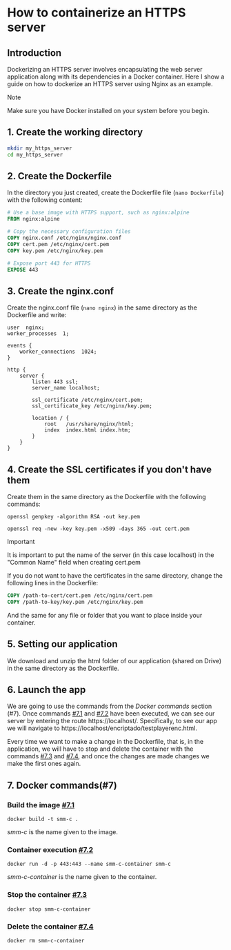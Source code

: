 # How to containerize an HTTPS server
## Introduction

Dockerizing an HTTPS server involves encapsulating the web server application along with its dependencies in a Docker container. Here I show a guide on how to dockerize an HTTPS server using Nginx as an example.

> [!NOTE] 
> Make sure you have Docker installed on your system before you begin.

## 1. Create the working directory
```bash
mkdir my_https_server
cd my_https_server
```
## 2. Create the Dockerfile
In the directory you just created, create the Dockerfile file (`nano Dockerfile`) with the following content:

```Dockerfile
# Use a base image with HTTPS support, such as nginx:alpine
FROM nginx:alpine

# Copy the necessary configuration files
COPY nginx.conf /etc/nginx/nginx.conf
COPY cert.pem /etc/nginx/cert.pem
COPY key.pem /etc/nginx/key.pem

# Expose port 443 for HTTPS
EXPOSE 443
```

## 3. Create the nginx.conf
Create the nginx.conf file (`nano nginx`) in the same directory as the Dockerfile and write:
```nginx
user  nginx;
worker_processes  1;

events {
    worker_connections  1024;
}

http {
    server {
        listen 443 ssl;
        server_name localhost;

        ssl_certificate /etc/nginx/cert.pem;
        ssl_certificate_key /etc/nginx/key.pem;

        location / {
            root   /usr/share/nginx/html;
            index  index.html index.htm;
        }
    }
}

```
## 4. Create the SSL certificates if you don't have them
Create them in the same directory as the Dockerfile with the following commands:

`openssl genpkey -algorithm RSA -out key.pem`

`openssl req -new -key key.pem -x509 -days 365 -out cert.pem`

> [!IMPORTANT] 
> It is important to put the name of the server (in this case localhost) in the "Common Name" field when creating cert.pem

If you do not want to have the certificates in the same directory, change the following lines in the Dockerfile:
```Dockerfile
COPY /path-to-cert/cert.pem /etc/nginx/cert.pem
COPY /path-to-key/key.pem /etc/nginx/key.pem
```
And the same for any file or folder that you want to place inside your container.

## 5. Setting our application
We download and unzip the html folder of our application (shared on Drive) in the same directory as the Dockerfile.

## 6. Launch the app
We are going to use the commands from the *Docker commands* section (#7).
Once commands [#7.1](#7.1) and [#7.2](#7.2) have been executed, we can see our server by entering the route https://localhost/. Specifically, to see our app we will navigate to https://localhost/encriptado/testplayerenc.html.

Every time we want to make a change in the Dockerfile, that is, in the application, we will have to stop and delete the container with the commands [#7.3](#7.3) and [#7.4](#7.4), and once the changes are made changes we make the first ones again.

## 7. Docker commands(#7)
### Build the image [#7.1](#7.1)
`docker build -t smm-c .`

*smm-c* is the name given to the image. 

### Container execution [#7.2](#7.2)
`docker run -d -p 443:443 --name smm-c-container smm-c`

*smm-c-container* is the name given to the container.

### Stop the container [#7.3](#7.3)
`docker stop smm-c-container`

### Delete the container [#7.4](#7.4)
`docker rm smm-c-container`
